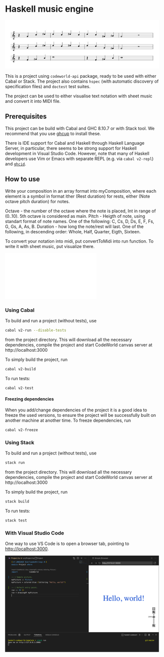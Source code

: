 # Haskell music engine

![Visualisation demo.](images/Visualisation-example.jpeg)

This is a project using `codeworld-api` package, ready to be used with either Cabal or Stack. The project also contains `hspec` (with automatic discovery of specification files) and `doctest` test suites.

The project can be used to either visualise text notation with sheet music and convert it into MIDI file. 

## Prerequisites

This project can be build with Cabal and GHC 8.10.7 or with Stack tool.
We recommend that you use [ghcup](https://www.haskell.org/ghcup/) to install these.

There is IDE support for Cabal and Haskell through Haskell Language Server, in particular, there seems to be strong support for Haskell development in Visual Studio Code.
However, note that many of Haskell developers use Vim or Emacs with separate REPL (e.g. via `cabal v2-repl`) and [`ghcid`](https://github.com/ndmitchell/ghcid#readme).

## How to use
Write your composition in an array format into myComposition, where each element is a symbol in format ither (Rest duration) for rests, either (Note octave pitch duration) for notes.

Octave - the number of the octave where the note is placed, Int in range of (0..10). 5th octave is considered as main.
Pitch - Heigth of note, using standart format of note names. One of the following: C, Cs, D, Ds, E, F, Fs, G, Gs, A, As, B.
Duration - how long the note/rest will last. One of the following, in descending order: Whole, Half, Quarter, Eigth, Sixteen.

To convert your notation into midi, put convertToMidi into run function. To write it with sheet music, put visualize there.

![Notation used in the exampe at the top.](images/Notation-example.txt)

### Using Cabal

To build and run a project (without tests), use

```sh
cabal v2-run --disable-tests
```

from the project directory. This will download all the necessary dependencies, compile the project and start CodeWorld canvas server at http://localhost:3000

To simply build the project, run

```sh
cabal v2-build
```

To run tests:

```sh
cabal v2-test
```

#### Freezing dependencies

When you add/change dependencies of the project it is a good idea to freeze the used versions, to ensure the project will be successfully built on another machine at another time. To freeze dependencies, run

```sh
cabal v2-freeze
```

### Using Stack

To build and run a project (without tests), use

```sh
stack run
```

from the project directory. This will download all the necessary dependencies, compile the project and start CodeWorld canvas server at http://localhost:3000

To simply build the project, run

```sh
stack build
```

To run tests:

```sh
stack test
```

### With Visual Studio Code

One way to use VS Code is to open a browser tab, pointing to [http://localhost:3000](http://localhost:3000).

![Sample VS Code setup.](images/vs-code-setup.png)
